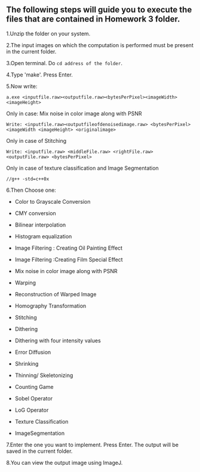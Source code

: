 ## The following steps will guide you to execute the files that are contained in Homework 3 folder.



1.Unzip the folder on your system.

2.The input images on which the computation is performed must be present in the current folder.

3.Open terminal. Do ```cd address of the folder```.
  
4.Type 'make'. Press Enter.

5.Now write: 

```
a.exe <inputfile.raw><outputfile.raw><bytesPerPixel><imageWidth><imageHeight>
```

Only in case: Mix noise in color image along with PSNR

```
Write: <inputfile.raw><outputfileofdenoisedimage.raw> <bytesPerPixel><imageWidth <imageHeight> <originalimage>
```

Only in case of Stitching

```
Write: <inputfile.raw> <middleFile.raw> <rightFile.raw> <outputFile.raw> <bytesPerPixel>
```

Only in case of texture classification and Image Segmentation

```
//g++ -std=c++0x 
```

6.Then Choose one:

- Color to Grayscale Conversion

- CMY conversion

- Bilinear interpolation

- Histogram equalization

- Image Filtering : Creating Oil Painting Effect

- Image Filtering :Creating Film Special Effect

- Mix noise in color image along with PSNR

- Warping

- Reconstruction of Warped Image

- Homography Transformation

- Stitching

- Dithering

- Dithering with four intensity values

- Error Diffusion

- Shrinking

- Thinning/ Skeletonizing

- Counting Game

- Sobel Operator

- LoG Operator

- Texture Classification

- ImageSegmentation

7.Enter the one you want to implement. Press Enter. The output will be saved in the current folder.

8.You can view the output image using ImageJ.
